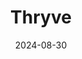 ---  
layout: startup_page  
title: "Thryve"  
id: "thryve.health"  
permalink: "/thryvethryve.health08302024/"  
website: "https://thryve.health/"  
funding_round: "Series A"  
funding_amount: "€4M"  
investors: "Capricorn Partners, IBB ventures, CRB Health Tech, Carma Fund"  
about: "Thryve is a B2B health data integration and analytics company that aggregates health data from hundreds of trackers via its API. Its platform helps prevent illness through early detection and provides 24/7 access to actionable healthcare, addressing the growing demand for care in aging populations."  
markets: "Healthtech, Data Analytics, Developer APIs, Fitness, Health Care, Health Diagnostics, Software, Wearables"  
hq: "Berlin, Berlin, Germany"  
founded_year: "2017"  
linkedin: "https://www.linkedin.com/company/thryvehealth"  
twitter: "https://twitter.com/thryve_health"  
instagram: ""  
facebook: ""  
crunchbase: "https://www.crunchbase.com/organization/thryve-3373"  
pitchbook: "https://pitchbook.com/profiles/company/234044-83"  

date_display: "30-Aug-2024"  
date: "2024-08-30"

# SEO Optimization  
meta_title: "Thryve - Series A Funding (€4M)"  
meta_description: "Thryve, Thryve is a B2B health data integration and analytics company that aggregates health data from hundreds of trackers via its API. Its platform helps pr..."  
meta_keywords: "Thryve, Healthtech, Data Analytics, Developer APIs, Fitness, Health Care, Health Diagnostics, Software, Wearables, Series A funding"  
canonical_url: "https://startup.projectstartups.com/thryvethryve.health08302024/"  
---